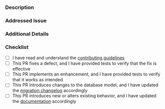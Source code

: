 ### Description

<!-- REQUIRED
    Provide a concise description of your change. What does it do? Why is it necessary?
    As a guideline, think about how you would describe your change if you were to write a changelog entry for it.
-->

### Addressed Issue

<!-- REQUIRED
    Reference the issue addressed by this PR, e.g. `#1234`.
    Use keywords like `closes` or `fixes` to signal that this PR resolves the issue,
    causing the issue to be closed automatically when the PR is merged:
        https://docs.github.com/en/issues/tracking-your-work-with-issues/linking-a-pull-request-to-an-issue#linking-a-pull-request-to-an-issue-using-a-keyword
-->

### Additional Details

<!-- OPTIONAL
    If desired, share more technical details about the change here.
    Elaborating on why you implemented the change the way you did can be super helpful to the reviewer.
    Did you consider other solutions? Any problems you ran into along the way?
-->

### Checklist

<!-- REQUIRED
    Mark items in this list as done by adding a `x` between the square brackets.
    Non-applicable items may be marked as such by surrounding their text with tildes (`~`).

    This is not meant to be a strict to-do list. If you're unsure about anything,
    just leave it empty for now. The maintainers are happy to assist you in figuring it out!
-->

- [ ] I have read and understand the [contributing guidelines](../CONTRIBUTING.md#pull-requests)
- [ ] This PR fixes a defect, and I have provided tests to verify that the fix is effective
- [ ] This PR implements an enhancement, and I have provided tests to verify that it works as intended
- [ ] This PR introduces changes to the database model, and I have updated the [migration changelog](https://github.com/DependencyTrack/hyades-apiserver/tree/main/src/main/resources/migration) accordingly
- [ ] This PR introduces new or alters existing behavior, and I have updated the [documentation](https://github.com/DependencyTrack/hyades/tree/main/docs) accordingly
